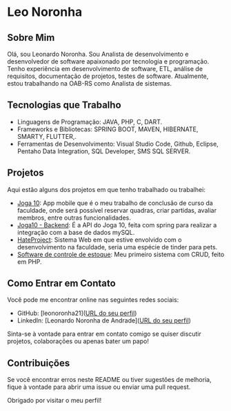 # Leo Noronha

## Sobre Mim

Olá, sou Leonardo Noronha. Sou Analista de desenvolvimento e desenvolvedor de software apaixonado por tecnologia e programação. Tenho experiência em desenvolvimento de software, ETL, análise de requisitos, documentação de projetos, testes de software. Atualmente, estou trabalhando na OAB-RS como Analista de sistemas.

## Tecnologias que Trabalho

- Linguagens de Programação: JAVA, PHP, C, DART.
- Frameworks e Bibliotecas: SPRING BOOT, MAVEN, HIBERNATE, SMARTY, FLUTTER,.
- Ferramentas de Desenvolvimento: Visual Studio Code, Github, Eclipse, Pentaho Data Integration, SQL Developer, SMS SQL SERVER.

## Projetos

Aqui estão alguns dos projetos em que tenho trabalhado ou trabalhei:

- [Joga 10]([Joga10_Flutter](https://github.com/leonoronha21/joga_10)): App mobile que é o meu trabalho de conclusão de curso da faculdade, onde será possível reservar quadras, criar partidas, avaliar membros, entre outras funcionalidades.
- [Joga10 - Backend]([Joga10_backend_Spring](https://github.com/leonoronha21/joga10-backend)): É a API do Joga 10, feita com spring para realizar a integração com a base de dados mySQL.
- [HateProject]([HateProject](https://github.com/leonoronha21/HateProject)): Sistema Web em que estive envolvido com o desenvolvimento na faculdade, seria uma espécie de tinder para pets.
- [Software de controle de estoque](Controle_estoque]((https://github.com/leonoronha21/ControleEstoque))): Meu primeiro sistema com CRUD, feito em PHP.
  
## Como Entrar em Contato

Você pode me encontrar online nas seguintes redes sociais:

- GitHub: [leonoronha21]([URL do seu perfil](https://github.com/leonoronha21))
- LinkedIn: [Leonardo Noronha de Andrade]([URL do seu perfil](https://www.linkedin.com/in/leonardo-noronha-de-andrade-148932148/))


Sinta-se à vontade para entrar em contato comigo se quiser discutir projetos, colaborações ou apenas bater um papo!

## Contribuições

Se você encontrar erros neste README ou tiver sugestões de melhoria, fique à vontade para abrir uma issue ou enviar uma pull request.

Obrigado por visitar o meu perfil!

